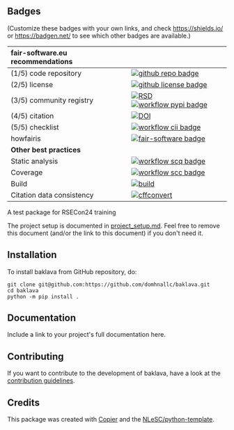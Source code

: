 ## Badges

(Customize these badges with your own links, and check https://shields.io/ or https://badgen.net/ to see which other badges are available.)

| fair-software.eu recommendations | |
| :-- | :--  |
| (1/5) code repository              | [![github repo badge](https://img.shields.io/badge/github-repo-000.svg?logo=github&labelColor=gray&color=blue)](https://github.com/https://github.com/domhnallc/baklava) |
| (2/5) license                      | [![github license badge](https://img.shields.io/github/license/https://github.com/domhnallc/baklava)](https://github.com/https://github.com/domhnallc/baklava) |
| (3/5) community registry           | [![RSD](https://img.shields.io/badge/rsd-baklava-00a3e3.svg)](https://www.research-software.nl/software/baklava) [![workflow pypi badge](https://img.shields.io/pypi/v/baklava.svg?colorB=blue)](https://pypi.python.org/project/baklava/) |
| (4/5) citation                     | [![DOI](https://zenodo.org/badge/DOI/<replace-with-created-DOI>.svg)](https://doi.org/<replace-with-created-DOI>)|
| (5/5) checklist                    | [![workflow cii badge](https://bestpractices.coreinfrastructure.org/projects/<replace-with-created-project-identifier>/badge)](https://bestpractices.coreinfrastructure.org/projects/<replace-with-created-project-identifier>) |
| howfairis                          | [![fair-software badge](https://img.shields.io/badge/fair--software.eu-%E2%97%8F%20%20%E2%97%8F%20%20%E2%97%8F%20%20%E2%97%8F%20%20%E2%97%8B-yellow)](https://fair-software.eu) |
| **Other best practices**           | &nbsp; |
| Static analysis                    | [![workflow scq badge](https://sonarcloud.io/api/project_badges/measure?project=https://github.com/domhnallc_baklava&metric=alert_status)](https://sonarcloud.io/dashboard?id=https://github.com/domhnallc_baklava) |
| Coverage                           | [![workflow scc badge](https://sonarcloud.io/api/project_badges/measure?project=https://github.com/domhnallc_baklava&metric=coverage)](https://sonarcloud.io/dashboard?id=https://github.com/domhnallc_baklava) || Documentation                      | [![Documentation Status](https://readthedocs.org/projects/baklava/badge/?version=latest)](https://baklava.readthedocs.io/en/latest/?badge=latest) || **GitHub Actions**                 | &nbsp; |
| Build                              | [![build](https://github.com/https://github.com/domhnallc/baklava/actions/workflows/build.yml/badge.svg)](https://github.com/https://github.com/domhnallc/baklava/actions/workflows/build.yml) |
| Citation data consistency          | [![cffconvert](https://github.com/https://github.com/domhnallc/baklava/actions/workflows/cffconvert.yml/badge.svg)](https://github.com/https://github.com/domhnallc/baklava/actions/workflows/cffconvert.yml) || SonarCloud                         | [![sonarcloud](https://github.com/https://github.com/domhnallc/baklava/actions/workflows/sonarcloud.yml/badge.svg)](https://github.com/https://github.com/domhnallc/baklava/actions/workflows/sonarcloud.yml) || Link checker              | [![link-check](https://github.com/https://github.com/domhnallc/baklava/actions/workflows/link-check.yml/badge.svg)](https://github.com/https://github.com/domhnallc/baklava/actions/workflows/link-check.yml) |## How to use baklava

A test package for RSECon24 training

The project setup is documented in [project_setup.md](project_setup.md). Feel free to remove this document (and/or the link to this document) if you don't need it.

## Installation

To install baklava from GitHub repository, do:

```console
git clone git@github.com:https://github.com/domhnallc/baklava.git
cd baklava
python -m pip install .
```

## Documentation

Include a link to your project's full documentation here.

## Contributing

If you want to contribute to the development of baklava,
have a look at the [contribution guidelines](CONTRIBUTING.md).

## Credits

This package was created with [Copier](https://github.com/copier-org/copier) and the [NLeSC/python-template](https://github.com/NLeSC/python-template).
